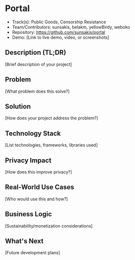 # Portal

- Track(s): Public Goods, Censorship Resistance
- Team/Contributors: sunsakis, belakm, yellowBirdy, weboko
- Repository: https://github.com/sunsakis/portal
- Demo: [Link to live demo, video, or screenshots]

## Description (TL;DR)
[Brief description of your project]

## Problem
[What problem does this solve?]

## Solution
[How does your project address the problem?]

## Technology Stack
[List technologies, frameworks, libraries used]

## Privacy Impact
[How does this improve privacy?]

## Real-World Use Cases
[Who would use this and how?]

## Business Logic
[Sustainability/monetization considerations]

## What's Next
[Future development plans]